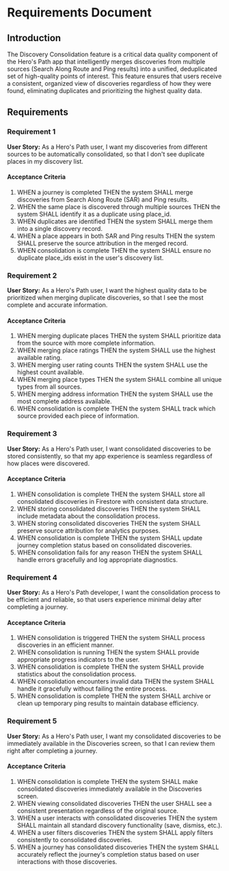 # Requirements Document

## Introduction

The Discovery Consolidation feature is a critical data quality component of the Hero's Path app that intelligently merges discoveries from multiple sources (Search Along Route and Ping results) into a unified, deduplicated set of high-quality points of interest. This feature ensures that users receive a consistent, organized view of discoveries regardless of how they were found, eliminating duplicates and prioritizing the highest quality data.

## Requirements

### Requirement 1

**User Story:** As a Hero's Path user, I want my discoveries from different sources to be automatically consolidated, so that I don't see duplicate places in my discovery list.

#### Acceptance Criteria

1. WHEN a journey is completed THEN the system SHALL merge discoveries from Search Along Route (SAR) and Ping results.
2. WHEN the same place is discovered through multiple sources THEN the system SHALL identify it as a duplicate using place_id.
3. WHEN duplicates are identified THEN the system SHALL merge them into a single discovery record.
4. WHEN a place appears in both SAR and Ping results THEN the system SHALL preserve the source attribution in the merged record.
5. WHEN consolidation is complete THEN the system SHALL ensure no duplicate place_ids exist in the user's discovery list.

### Requirement 2

**User Story:** As a Hero's Path user, I want the highest quality data to be prioritized when merging duplicate discoveries, so that I see the most complete and accurate information.

#### Acceptance Criteria

1. WHEN merging duplicate places THEN the system SHALL prioritize data from the source with more complete information.
2. WHEN merging place ratings THEN the system SHALL use the highest available rating.
3. WHEN merging user rating counts THEN the system SHALL use the highest count available.
4. WHEN merging place types THEN the system SHALL combine all unique types from all sources.
5. WHEN merging address information THEN the system SHALL use the most complete address available.
6. WHEN consolidation is complete THEN the system SHALL track which source provided each piece of information.

### Requirement 3

**User Story:** As a Hero's Path user, I want consolidated discoveries to be stored consistently, so that my app experience is seamless regardless of how places were discovered.

#### Acceptance Criteria

1. WHEN consolidation is complete THEN the system SHALL store all consolidated discoveries in Firestore with consistent data structure.
2. WHEN storing consolidated discoveries THEN the system SHALL include metadata about the consolidation process.
3. WHEN storing consolidated discoveries THEN the system SHALL preserve source attribution for analytics purposes.
4. WHEN consolidation is complete THEN the system SHALL update journey completion status based on consolidated discoveries.
5. WHEN consolidation fails for any reason THEN the system SHALL handle errors gracefully and log appropriate diagnostics.

### Requirement 4

**User Story:** As a Hero's Path developer, I want the consolidation process to be efficient and reliable, so that users experience minimal delay after completing a journey.

#### Acceptance Criteria

1. WHEN consolidation is triggered THEN the system SHALL process discoveries in an efficient manner.
2. WHEN consolidation is running THEN the system SHALL provide appropriate progress indicators to the user.
3. WHEN consolidation is complete THEN the system SHALL provide statistics about the consolidation process.
4. WHEN consolidation encounters invalid data THEN the system SHALL handle it gracefully without failing the entire process.
5. WHEN consolidation is complete THEN the system SHALL archive or clean up temporary ping results to maintain database efficiency.

### Requirement 5

**User Story:** As a Hero's Path user, I want my consolidated discoveries to be immediately available in the Discoveries screen, so that I can review them right after completing a journey.

#### Acceptance Criteria

1. WHEN consolidation is complete THEN the system SHALL make consolidated discoveries immediately available in the Discoveries screen.
2. WHEN viewing consolidated discoveries THEN the user SHALL see a consistent presentation regardless of the original source.
3. WHEN a user interacts with consolidated discoveries THEN the system SHALL maintain all standard discovery functionality (save, dismiss, etc.).
4. WHEN a user filters discoveries THEN the system SHALL apply filters consistently to consolidated discoveries.
5. WHEN a journey has consolidated discoveries THEN the system SHALL accurately reflect the journey's completion status based on user interactions with those discoveries.